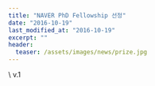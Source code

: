 ```yaml
---
title: "NAVER PhD Fellowship 선정"
date: "2016-10-19"
last_modified_at: "2016-10-19"
excerpt: ""
header:
  teaser: /assets/images/news/prize.jpg
---
```

\\
v.1